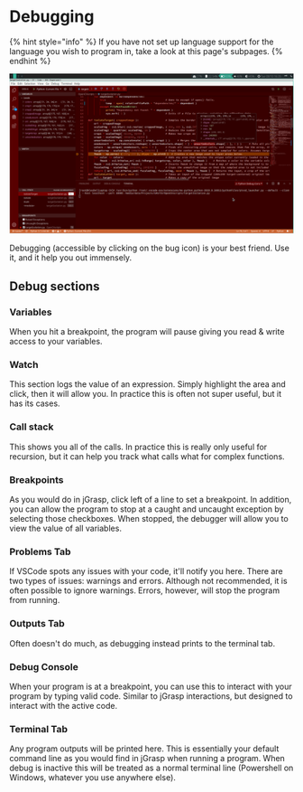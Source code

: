# Debugging

{% hint style="info" %}
If you have not set up language support for the language you wish to program in, take a look at this page's subpages.
{% endhint %}

![An example of debugging in action](../../../.gitbook/assets/debugexample.png)

Debugging \(accessible by clicking on the bug icon\) is your best friend. Use it, and it help you out immensely. 

## Debug sections

### Variables

When you hit a breakpoint, the program will pause giving you read & write access to your variables. 

### Watch

This section logs the value of an expression. Simply highlight the area and click, then it will allow you. In practice this is often not super useful, but it has its cases.

### Call stack

This shows you all of the calls. In practice this is really only useful for recursion, but it can help you track what calls what for complex functions.

### Breakpoints

As you would do in jGrasp, click left of a line to set a breakpoint. In addition, you can allow the program to stop at a caught and uncaught exception by selecting those checkboxes. When stopped, the debugger will allow you to view the value of all variables.

### Problems Tab

If VSCode spots any issues with your code, it'll notify you here. There are two types of issues: warnings and errors. Although not recommended, it is often possible to ignore warnings. Errors, however, will stop the program from running.

### Outputs Tab

Often doesn't do much, as debugging instead prints to the terminal tab.

### Debug Console

When your program is at a breakpoint, you can use this to interact with your program by typing valid code. Similar to jGrasp interactions, but designed to interact with the active code.

### Terminal Tab

Any program outputs will be printed here. This is essentially your default command line as you would find in jGrasp when running a program. When debug is inactive this will be treated as a normal terminal line \(Powershell on Windows, whatever you use anywhere else\).




